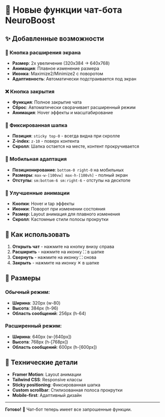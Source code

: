 # 🤖 Новые функции чат-бота NeuroBoost

## ✨ Добавленные возможности

### 🔄 Кнопка расширения экрана
- **Размер**: 2x увеличение (320x384 → 640x768)
- **Анимация**: Плавное изменение размера
- **Иконка**: Maximize2/Minimize2 с поворотом
- **Адаптивность**: Автоматически подстраивается под экран

### ❌ Кнопка закрытия
- **Функция**: Полное закрытие чата
- **Сброс**: Автоматически сворачивает расширенный режим
- **Анимация**: Hover эффекты и масштабирование

### 📌 Фиксированная шапка
- **Позиция**: `sticky top-0` - всегда видна при скролле
- **Z-index**: `z-10` - поверх контента
- **Скролл**: Шапка остается на месте, контент прокручивается

### 📱 Мобильная адаптация
- **Позиционирование**: `bottom-0 right-0` на мобильных
- **Размеры**: `max-w-[100vw] max-h-[100vh]` - полный экран
- **Отступы**: `sm:bottom-6 sm:right-6` - отступы на десктопе

### 🎨 Улучшенные анимации
- **Кнопки**: Hover и tap эффекты
- **Иконки**: Поворот при изменении состояния
- **Размер**: Layout анимация для плавного изменения
- **Скролл**: Кастомные стили полосы прокрутки

## 🎯 Как использовать

1. **Открыть чат** - нажмите на кнопку внизу справа
2. **Расширить** - нажмите на иконку ⛶ в шапке
3. **Свернуть** - нажмите на иконку ⛶ снова
4. **Закрыть** - нажмите на иконку ✕ в шапке

## 📐 Размеры

### Обычный режим:
- **Ширина**: 320px (w-80)
- **Высота**: 384px (h-96)
- **Область сообщений**: 256px (h-64)

### Расширенный режим:
- **Ширина**: 640px (w-[640px])
- **Высота**: 768px (h-[768px])
- **Область сообщений**: 600px (h-[600px])

## 🔧 Технические детали

- **Framer Motion**: Layout анимации
- **Tailwind CSS**: Responsive классы
- **Sticky positioning**: Фиксированная шапка
- **Custom scrollbar**: Стилизованная полоса прокрутки
- **Mobile-first**: Адаптивный дизайн

---

**Готово!** 🎉 Чат-бот теперь имеет все запрошенные функции.
